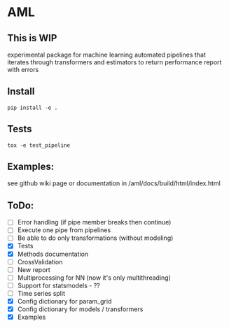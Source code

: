 # AML

## This is WIP

experimental package for machine learning automated pipelines that iterates through transformers and estimators to return performance report with errors

## Install

```
pip install -e .
```

## Tests

```
tox -e test_pipeline
```

## Examples:
see github wiki page or documentation in /aml/docs/build/html/index.html

## ToDo:
- [ ] Error handling (if pipe member breaks then continue)
- [ ] Execute one pipe from pipelines
- [ ] Be able to do only transformations (without modeling)
- [x] Tests
- [x] Methods documentation
- [ ] CrossValidation
- [ ] New report
- [ ] Multiprocessing for NN (now it's only multithreading)
- [ ] Support for statsmodels - ??
- [ ] Time series split
- [x] Config dictionary for param_grid
- [x] Config dictionary for models / transformers
- [x] Examples

